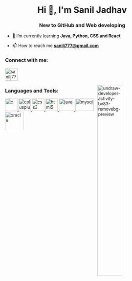<h1 align="center">Hi 👋, I'm Sanil Jadhav</h1>
<h3 align="center">New to GitHub and Web developing</h3>

- 🌱 I’m currently learning **Java, Python, CSS and React**

- 📫 How to reach me **sanilj777@gmail.com**

<h3 align="left">Connect with me:</h3>
<p align="left">
<a href="https://twitter.com/sanilj777" target="blank"><img align="center" src="https://www.freepnglogos.com/uploads/twitter-logo-png/twitter-logo-vector-png-clipart-1.png" alt="sanilj777" height="40" width="40" /></a>
</p>
<img align="right" width="40%" src="https://i.ibb.co/NV112FQ/vaultboy-pipboy-clipart-removebg-preview.png" alt="undraw-developer-activity-bv83-removebg-preview" border="0">
<h3 align="left">Languages and Tools:</h3>
<p align="left"> <a href="https://www.cprogramming.com/" target="_blank"> <img src="https://arpit.space/tinified/c.png" alt="c" width="40" height="40"/> </a> <a href="https://www.w3schools.com/cpp/" target="_blank"> <img src="https://images.vexels.com/media/users/3/166253/isolated/preview/14bc03b7b1c2c4e2656fd4c0a981cbbc-cpp-programming-language-icon-by-vexels.png" alt="cplusplus" width="40" height="40"/> </a> <a href="https://www.w3schools.com/css/" target="_blank"> <img src="https://maxcdn.icons8.com/Share/icon/Logos/css31600.png" alt="css3" width="40" height="40"/> </a> <a href="https://www.w3.org/html/" target="_blank"> <img src="https://logos-download.com/wp-content/uploads/2017/07/HTML5_badge.png" alt="html5" width="40" height="40"/> </a> <a href="https://developer.mozilla.org/en-US/docs/Web/JavaScript" target="_blank"> <img src="https://image.flaticon.com/icons/png/512/226/226777.png" alt="java" width="50" height="40"/> </a> <a href="https://www.mysql.com/" target="_blank"> <img src="https://upload.wikimedia.org/wikipedia/fr/thumb/6/62/MySQL.svg/1280px-MySQL.svg.png" alt="mysql" width="60" height="40"/> </a> <a href="https://www.oracle.com/" target="_blank"> <img src="https://maxcdn.icons8.com/Share/icon/color/Logos/oracle_logo1600.png" alt="oracle" width="60" height="60"/> </a> </p>
